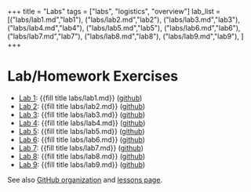 +++
title = "Labs"
tags = ["labs", "logistics", "overview"]
lab_list = [("labs/lab1.md","lab1"),
            ("labs/lab2.md","lab2"),
            ("labs/lab3.md","lab3"),
            ("labs/lab4.md","lab4"),
            ("labs/lab5.md","lab5"),
            ("labs/lab6.md","lab6"),
            ("labs/lab7.md","lab7"),
            ("labs/lab8.md","lab8"),
            ("labs/lab9.md","lab9"),
             ]
+++

# Lab/Homework Exercises
- [Lab 1](lab1/): {{fill title labs/lab1.md}} ([github](https://github.com/PsuAstro416/lab1))
- [Lab 2](lab2/): {{fill title labs/lab2.md}} ([github](https://github.com/PsuAstro416/lab2))
- [Lab 3](lab3/): {{fill title labs/lab3.md}} ([github](https://github.com/PsuAstro416/lab3))
- [Lab 4](lab4/): {{fill title labs/lab4.md}} ([github](https://github.com/PsuAstro416/lab4))
- [Lab 5](lab5/): {{fill title labs/lab5.md}} ([github](https://github.com/PsuAstro416/lab5))
- [Lab 6](lab6/): {{fill title labs/lab6.md}} ([github](https://github.com/PsuAstro416/lab6))
- [Lab 7](lab7/): {{fill title labs/lab7.md}} ([github](https://github.com/PsuAstro416/lab7))
- [Lab 8](lab8/): {{fill title labs/lab8.md}} ([github](https://github.com/PsuAstro416/lab8))
- [Lab 9](lab9/): {{fill title labs/lab9.md}} ([github](https://github.com/PsuAstro416/lab9))

<!--
{{for (page,lab) in lab_list }}
- Lab {{fill lab_num page}}: {{lab}} [page]({{fill title page}})
{{end}}
-->

See also [GitHub organization](https://github.com/PsuAstro416) and [lessons page](/lessons/).
